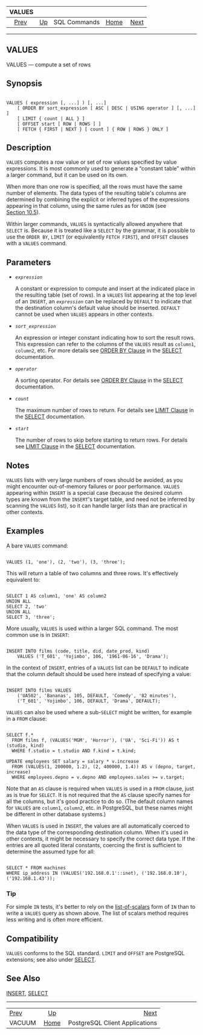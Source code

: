 <!--?xml version="1.0" encoding="UTF-8" standalone="no"?-->

|               VALUES              |                                        |              |                                                       |                                                                 |
| :-------------------------------: | :------------------------------------- | :----------: | ----------------------------------------------------: | --------------------------------------------------------------: |
| [Prev](sql-vacuum.html "VACUUM")  | [Up](sql-commands.html "SQL Commands") | SQL Commands | [Home](index.html "PostgreSQL 17devel Documentation") |  [Next](reference-client.html "PostgreSQL Client Applications") |

***

[]()

## VALUES

VALUES — compute a set of rows

## Synopsis

```

VALUES ( expression [, ...] ) [, ...]
    [ ORDER BY sort_expression [ ASC | DESC | USING operator ] [, ...] ]
    [ LIMIT { count | ALL } ]
    [ OFFSET start [ ROW | ROWS ] ]
    [ FETCH { FIRST | NEXT } [ count ] { ROW | ROWS } ONLY ]
```

## Description

`VALUES` computes a row value or set of row values specified by value expressions. It is most commonly used to generate a “constant table” within a larger command, but it can be used on its own.

When more than one row is specified, all the rows must have the same number of elements. The data types of the resulting table's columns are determined by combining the explicit or inferred types of the expressions appearing in that column, using the same rules as for `UNION` (see [Section 10.5](typeconv-union-case.html "10.5. UNION, CASE, and Related Constructs")).

Within larger commands, `VALUES` is syntactically allowed anywhere that `SELECT` is. Because it is treated like a `SELECT` by the grammar, it is possible to use the `ORDER BY`, `LIMIT` (or equivalently `FETCH FIRST`), and `OFFSET` clauses with a `VALUES` command.

## Parameters

*   *`expression`*

    A constant or expression to compute and insert at the indicated place in the resulting table (set of rows). In a `VALUES` list appearing at the top level of an `INSERT`, an *`expression`* can be replaced by `DEFAULT` to indicate that the destination column's default value should be inserted. `DEFAULT` cannot be used when `VALUES` appears in other contexts.

*   *`sort_expression`*

    An expression or integer constant indicating how to sort the result rows. This expression can refer to the columns of the `VALUES` result as `column1`, `column2`, etc. For more details see [ORDER BY Clause](sql-select.html#SQL-ORDERBY "ORDER BY Clause") in the [SELECT](sql-select.html "SELECT") documentation.

*   *`operator`*

    A sorting operator. For details see [ORDER BY Clause](sql-select.html#SQL-ORDERBY "ORDER BY Clause") in the [SELECT](sql-select.html "SELECT") documentation.

*   *`count`*

    The maximum number of rows to return. For details see [LIMIT Clause](sql-select.html#SQL-LIMIT "LIMIT Clause") in the [SELECT](sql-select.html "SELECT") documentation.

*   *`start`*

    The number of rows to skip before starting to return rows. For details see [LIMIT Clause](sql-select.html#SQL-LIMIT "LIMIT Clause") in the [SELECT](sql-select.html "SELECT") documentation.

## Notes

`VALUES` lists with very large numbers of rows should be avoided, as you might encounter out-of-memory failures or poor performance. `VALUES` appearing within `INSERT` is a special case (because the desired column types are known from the `INSERT`'s target table, and need not be inferred by scanning the `VALUES` list), so it can handle larger lists than are practical in other contexts.

## Examples

A bare `VALUES` command:

```

VALUES (1, 'one'), (2, 'two'), (3, 'three');
```

This will return a table of two columns and three rows. It's effectively equivalent to:

```

SELECT 1 AS column1, 'one' AS column2
UNION ALL
SELECT 2, 'two'
UNION ALL
SELECT 3, 'three';
```

More usually, `VALUES` is used within a larger SQL command. The most common use is in `INSERT`:

```

INSERT INTO films (code, title, did, date_prod, kind)
    VALUES ('T_601', 'Yojimbo', 106, '1961-06-16', 'Drama');
```

In the context of `INSERT`, entries of a `VALUES` list can be `DEFAULT` to indicate that the column default should be used here instead of specifying a value:

```

INSERT INTO films VALUES
    ('UA502', 'Bananas', 105, DEFAULT, 'Comedy', '82 minutes'),
    ('T_601', 'Yojimbo', 106, DEFAULT, 'Drama', DEFAULT);
```

`VALUES` can also be used where a sub-`SELECT` might be written, for example in a `FROM` clause:

```

SELECT f.*
  FROM films f, (VALUES('MGM', 'Horror'), ('UA', 'Sci-Fi')) AS t (studio, kind)
  WHERE f.studio = t.studio AND f.kind = t.kind;

UPDATE employees SET salary = salary * v.increase
  FROM (VALUES(1, 200000, 1.2), (2, 400000, 1.4)) AS v (depno, target, increase)
  WHERE employees.depno = v.depno AND employees.sales >= v.target;
```

Note that an `AS` clause is required when `VALUES` is used in a `FROM` clause, just as is true for `SELECT`. It is not required that the `AS` clause specify names for all the columns, but it's good practice to do so. (The default column names for `VALUES` are `column1`, `column2`, etc. in PostgreSQL, but these names might be different in other database systems.)

When `VALUES` is used in `INSERT`, the values are all automatically coerced to the data type of the corresponding destination column. When it's used in other contexts, it might be necessary to specify the correct data type. If the entries are all quoted literal constants, coercing the first is sufficient to determine the assumed type for all:

```

SELECT * FROM machines
WHERE ip_address IN (VALUES('192.168.0.1'::inet), ('192.168.0.10'), ('192.168.1.43'));
```

### Tip

For simple `IN` tests, it's better to rely on the [list-of-scalars](functions-comparisons.html#FUNCTIONS-COMPARISONS-IN-SCALAR "9.24.1. IN") form of `IN` than to write a `VALUES` query as shown above. The list of scalars method requires less writing and is often more efficient.

## Compatibility

`VALUES` conforms to the SQL standard. `LIMIT` and `OFFSET` are PostgreSQL extensions; see also under [SELECT](sql-select.html "SELECT").

## See Also

[INSERT](sql-insert.html "INSERT"), [SELECT](sql-select.html "SELECT")

***

|                                   |                                                       |                                                                 |
| :-------------------------------- | :---------------------------------------------------: | --------------------------------------------------------------: |
| [Prev](sql-vacuum.html "VACUUM")  |         [Up](sql-commands.html "SQL Commands")        |  [Next](reference-client.html "PostgreSQL Client Applications") |
| VACUUM                            | [Home](index.html "PostgreSQL 17devel Documentation") |                                  PostgreSQL Client Applications |
